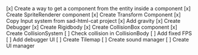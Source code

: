 [x] Create a way to get a component from the entity inside a component
[x] Create SpriteRenderer component
[x] Create Transform Component
[x] Copy Input system from sad-html-cat project
[x] Add gravity
[x] Create Debugger
[x] Create Rigidbody
[x] Create CollisionBox component
[x] Create CollisionSystem
[ ] Check collision in CollisionBody
[ ] Add fixed FPS
[ ] Add debugger UI
[ ] Create Tilemap
[ ] Create sound manager
[ ] Create UI manager
